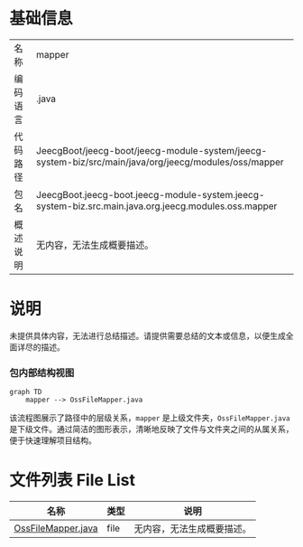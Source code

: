 # 基础信息

|      |      |
|------|------|
| 名称 | mapper |
| 编码语言 | .java |
| 代码路径 | JeecgBoot/jeecg-boot/jeecg-module-system/jeecg-system-biz/src/main/java/org/jeecg/modules/oss/mapper |
| 包名 | JeecgBoot.jeecg-boot.jeecg-module-system.jeecg-system-biz.src.main.java.org.jeecg.modules.oss.mapper |
| 概述说明 | 无内容，无法生成概要描述。 |

# 说明

未提供具体内容，无法进行总结描述。请提供需要总结的文本或信息，以便生成全面详尽的描述。


### 包内部结构视图

```mermaid
graph TD
    mapper --> OssFileMapper.java
```

该流程图展示了路径中的层级关系，`mapper` 是上级文件夹，`OssFileMapper.java` 是下级文件。通过简洁的图形表示，清晰地反映了文件与文件夹之间的从属关系，便于快速理解项目结构。

# 文件列表 File List

| 名称   | 类型  | 说明 |
|-------|------|-------------|
| [OssFileMapper.java](OssFileMapper.md) | file | 无内容，无法生成概要描述。 |


